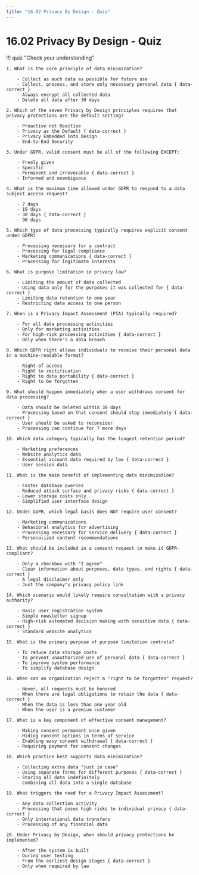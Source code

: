 ```yaml
---
title: "16.02 Privacy By Design - Quiz"
---
```


# 16.02 Privacy By Design - Quiz

!!! quiz "Check your understanding"

    1. What is the core principle of data minimization?

        - Collect as much data as possible for future use
        - Collect, process, and store only necessary personal data { data-correct }
        - Always encrypt all collected data
        - Delete all data after 30 days

    2. Which of the seven Privacy by Design principles requires that privacy protections are the default setting?

        - Proactive not Reactive
        - Privacy as the Default { data-correct }
        - Privacy Embedded into Design
        - End-to-End Security

    3. Under GDPR, valid consent must be all of the following EXCEPT:

        - Freely given
        - Specific
        - Permanent and irrevocable { data-correct }
        - Informed and unambiguous

    4. What is the maximum time allowed under GDPR to respond to a data subject access request?

        - 7 days
        - 15 days
        - 30 days { data-correct }
        - 90 days

    5. Which type of data processing typically requires explicit consent under GDPR?

        - Processing necessary for a contract
        - Processing for legal compliance
        - Marketing communications { data-correct }
        - Processing for legitimate interests

    6. What is purpose limitation in privacy law?

        - Limiting the amount of data collected
        - Using data only for the purposes it was collected for { data-correct }
        - Limiting data retention to one year
        - Restricting data access to one person

    7. When is a Privacy Impact Assessment (PIA) typically required?

        - For all data processing activities
        - Only for marketing activities
        - For high-risk processing activities { data-correct }
        - Only when there's a data breach

    8. Which GDPR right allows individuals to receive their personal data in a machine-readable format?

        - Right of access
        - Right to rectification
        - Right to data portability { data-correct }
        - Right to be forgotten

    9. What should happen immediately when a user withdraws consent for data processing?

        - Data should be deleted within 30 days
        - Processing based on that consent should stop immediately { data-correct }
        - User should be asked to reconsider
        - Processing can continue for 7 more days

    10. Which data category typically has the longest retention period?

        - Marketing preferences
        - Website analytics data
        - Essential account data required by law { data-correct }
        - User session data

    11. What is the main benefit of implementing data minimization?

        - Faster database queries
        - Reduced attack surface and privacy risks { data-correct }
        - Lower storage costs only
        - Simplified user interface design

    12. Under GDPR, which legal basis does NOT require user consent?

        - Marketing communications
        - Behavioral analytics for advertising
        - Processing necessary for service delivery { data-correct }
        - Personalized content recommendations

    13. What should be included in a consent request to make it GDPR-compliant?

        - Only a checkbox with "I agree"
        - Clear information about purposes, data types, and rights { data-correct }
        - A legal disclaimer only
        - Just the company's privacy policy link

    14. Which scenario would likely require consultation with a privacy authority?

        - Basic user registration system
        - Simple newsletter signup
        - High-risk automated decision making with sensitive data { data-correct }
        - Standard website analytics

    15. What is the primary purpose of purpose limitation controls?

        - To reduce data storage costs
        - To prevent unauthorized use of personal data { data-correct }
        - To improve system performance
        - To simplify database design

    16. When can an organization reject a "right to be forgotten" request?

        - Never, all requests must be honored
        - When there are legal obligations to retain the data { data-correct }
        - When the data is less than one year old
        - When the user is a premium customer

    17. What is a key component of effective consent management?

        - Making consent permanent once given
        - Hiding consent options in terms of service
        - Enabling easy consent withdrawal { data-correct }
        - Requiring payment for consent changes

    18. Which practice best supports data minimization?

        - Collecting extra data "just in case"
        - Using separate forms for different purposes { data-correct }
        - Storing all data indefinitely
        - Combining all data into a single database

    19. What triggers the need for a Privacy Impact Assessment?

        - Any data collection activity
        - Processing that poses high risks to individual privacy { data-correct }
        - Only international data transfers
        - Processing of any financial data

    20. Under Privacy by Design, when should privacy protections be implemented?

        - After the system is built
        - During user testing
        - From the earliest design stages { data-correct }
        - Only when required by law
